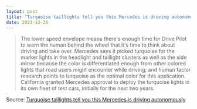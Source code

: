 ```yaml
---
layout: post
title: "Turquoise taillights tell you this Mercedes is driving autonomously"
date: 2023-12-26
---
```


> The lower speed envelope means there's enough time for Drive Pilot to warn the human behind the wheel that it's time to think about driving and take over. Mercedes says it picked turquoise for the marker lights in the headlight and taillight clusters as well as the side mirror because the color is differentiated enough from other colored lights that road users might encounter while driving; and human factor research points to turquoise as the optimal color for this application. California granted Mercedes approval to deploy the turquoise lights in its own fleet of test cars, initially for the next two years.

Source: [Turquoise taillights tell you this Mercedes is driving autonomously](https://arstechnica.com/?p=1991975)
